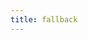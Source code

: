 ```yaml
---
title: fallback
---
```


<script setup>
const packageName = '@wagmi/core'
</script>

<!-- @include: @shared/transports/fallback.md -->
